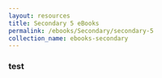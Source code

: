 ```yaml
---
layout: resources
title: Secondary 5 eBooks
permalink: /ebooks/Secondary/secondary-5
collection_name: ebooks-secondary
---
```


### test